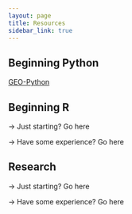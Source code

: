 ```yaml
---
layout: page
title: Resources
sidebar_link: true
---
```



## Beginning Python
[GEO-Python](https://geo-python-site.readthedocs.io/en/latest/)

## Beginning R 
-> Just starting? Go here

-> Have some experience? Go here

## Research 
-> Just starting? Go here

-> Have some experience? Go here
